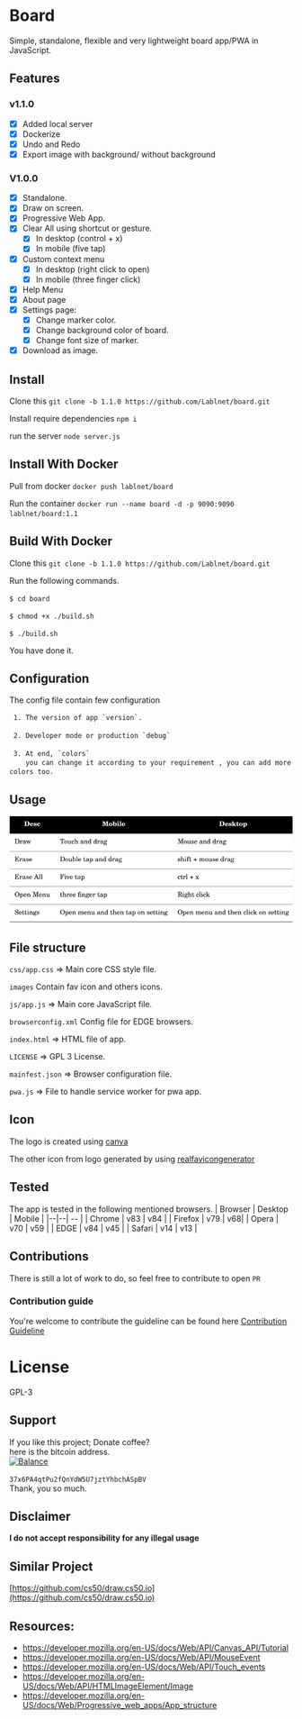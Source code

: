 # Board  
Simple, standalone, flexible and very lightweight board app/PWA in JavaScript.  
  
## Features
 ### v1.1.0
 - [x] Added local server
-  [x] Dockerize
 - [x] Undo and Redo
 - [x] Export image with background/ without background

 ### V1.0.0
- [x] Standalone.  
- [x] Draw on screen.  
- [x] Progressive Web App.  
- [x] Clear All using shortcut or gesture.  
  - [x] In desktop (control + x)  
  - [x] In mobile (five tap)  
- [x] Custom context menu  
  - [x] In desktop (right click to open)  
  - [x] In mobile (three finger click)  
- [x] Help Menu  
- [x] About page  
- [x] Settings page:  
  - [x] Change marker color.  
  - [x] Change background color of board.  
  - [x] Change font size of marker.  
- [x] Download as image.  
  
## Install
  Clone this `git clone -b 1.1.0 https://github.com/Lablnet/board.git`
  
  Install require dependencies `npm i`
  
  run the server `node server.js`
  
 ## Install With Docker
Pull from docker
`docker push lablnet/board`

Run the container
`docker run --name board -d -p 9090:9090 lablnet/board:1.1`

## Build With Docker
  Clone this
  `git clone -b 1.1.0 https://github.com/Lablnet/board.git`

Run the following commands.

`$ cd board`

`$ chmod +x ./build.sh`

`$ ./build.sh`

You have done it.


 ## Configuration
 The config file contain few configuration
 
	 1. The version of app `version`.
	 
	 2. Developer mode or production `debug`
	 
	 3. At end, `colors`
		you can change it according to your requirement , you can add more colors too.

## Usage

![board](https://raw.githubusercontent.com/Lablnet/board/master/images/board.png "Board")


## File structure
 `css/app.css`  => Main core CSS style file.
 
  `images` Contain fav icon and others icons.
  
  `js/app.js`  => Main core JavaScript file.
  
  `browserconfig.xml` Config file for EDGE browsers.
  
  `index.html`  => HTML file of app.
  
  `LICENSE` => GPL 3 License.
  
  `mainfest.json`  => Browser configuration file.
  
  `pwa.js`  => File to handle service worker for pwa app.

## Icon
The logo is created using [canva](https://www.canva.com/)

The other icon from logo generated by using [realfavicongenerator](https://realfavicongenerator.net/)

## Tested
The app is tested in the following mentioned browsers.
| Browser | Desktop | Mobile |
|--|--| -- |
| Chrome | v83 | v84 |
| Firefox | v79 | v68|
| Opera | v70 | v59 |
| EDGE | v84 | v45 |
| Safari | v14 | v13 |

## Contributions 
There is still a lot of work to do, so feel free to contribute to open `PR` 

### Contribution guide

You're welcome to contribute the guideline can be found here [Contribution Guideline](https://github.com/lablnet/board/blob/master/CONTRIBUTING.md)

# License  
GPL-3  
  
## Support  
If you like this project; Donate coffee?    
here is the bitcoin address.  
[![Balance](https://img.balancebadge.io/btc/37x6PA4qtPu2fQnYdW5U7jztYhbchASpBV.svg)](https://img.balancebadge.io/btc/37x6PA4qtPu2fQnYdW5U7jztYhbchASpBV.svg)  
  
   ```37x6PA4qtPu2fQnYdW5U7jztYhbchASpBV```    
 Thank, you so much.  
  
## Disclaimer  
**I do not accept responsibility for any illegal usage**

## Similar Project
[https://github.com/cs50/draw.cs50.io](https://github.com/cs50/draw.cs50.io)

## Resources:  
- https://developer.mozilla.org/en-US/docs/Web/API/Canvas_API/Tutorial  
- https://developer.mozilla.org/en-US/docs/Web/API/MouseEvent  
- https://developer.mozilla.org/en-US/docs/Web/API/Touch_events  
- https://developer.mozilla.org/en-US/docs/Web/API/HTMLImageElement/Image  
- https://developer.mozilla.org/en-US/docs/Web/Progressive_web_apps/App_structure
